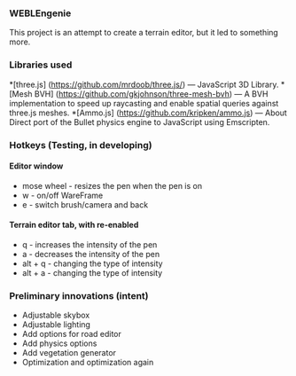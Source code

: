 ### WEBLEngenie
This project is an attempt to create a terrain editor, but it led to something more.

### Libraries used

*[three.js] (https://github.com/mrdoob/three.js/) &mdash; JavaScript 3D Library.
*[Mesh BVH] (https://github.com/gkjohnson/three-mesh-bvh) &mdash; A BVH implementation to speed up raycasting and enable spatial queries against three.js meshes.
*[Ammo.js]  (https://github.com/kripken/ammo.js) &mdash; About
Direct port of the Bullet physics engine to JavaScript using Emscripten.

### Hotkeys (Testing, in developing)
#### Editor window
- mose wheel - resizes the pen when the pen is on
- w - on/off WareFrame
- e - switch brush/camera and back
#### Terrain editor tab, with re-enabled
- q - increases the intensity of the pen
- a - decreases the intensity of the pen
- alt + q - changing the type of intensity
- alt + a - changing the type of intensity

### Preliminary innovations (intent)

- Adjustable skybox
- Adjustable lighting
- Add options for road editor
- Add physics options
- Add vegetation generator
- Optimization and optimization again